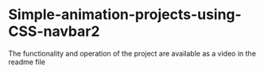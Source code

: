 # Simple-animation-projects-using-CSS-navbar2
The functionality and operation of the project are available as a video in the readme file
